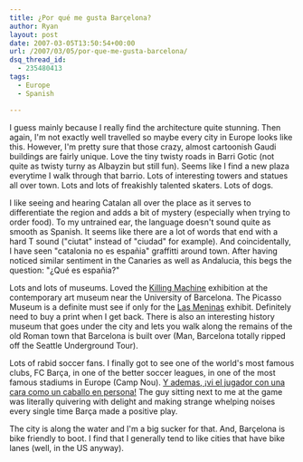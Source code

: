 ```yaml
---
title: ¿Por qué me gusta Barçelona?
author: Ryan
layout: post
date: 2007-03-05T13:50:54+00:00
url: /2007/03/05/por-que-me-gusta-barcelona/
dsq_thread_id:
  - 235480413
tags:
  - Europe
  - Spanish

---
```

I guess mainly because I really find the architecture quite stunning. Then
again, I'm not exactly well travelled so maybe every city in Europe looks like
this. However, I'm pretty sure that those crazy, almost cartoonish Gaudi
buildings are fairly unique. Love the tiny twisty roads in Barri Gotic (not
quite as twisty turny as Albayzin but still fun). Seems like I find a new plaza
everytime I walk through that barrio. Lots of interesting towers and statues
all over town. Lots and lots of freakishly talented skaters. Lots of dogs.

I like seeing and hearing Catalan all over the place as it serves to
differentiate the region and adds a bit of mystery (especially when trying to
order food). To my untrained ear, the language doesn't sound quite as smooth as
Spanish. It seems like there are a lot of words that end with a hard T sound
("ciutat" instead of "ciudad" for example). And coincidentally, I have seen
"catalonia no es españia" graffitti around town. After having noticed similar
sentiment in the Canaries as well as Andalucia, this begs the question: "¿Qué
es españia?"

Lots and lots of museums. Loved the [Killing Machine][1] exhibition at the
contemporary art museum near the University of Barcelona. The Picasso Museum is
a definite must see if only for the [Las Meninas][2] exhibit. Definitely need
to buy a print when I get back. There is also an interesting history museum
that goes under the city and lets you walk along the remains of the old Roman
town that Barcelona is built over (Man, Barcelona totally ripped off the
Seattle Underground Tour).

Lots of rabid soccer fans. I finally got to see one of the world's most famous
clubs, FC Barça, in one of the better soccer leagues, in one of the most famous
stadiums in Europe (Camp Nou). [Y ademas, ¡vi el jugador con una cara como un
caballo en persona!][3] The guy sitting next to me at the game was literally
quivering with delight and making strange whelping noises every single time
Barça made a positive play.

The city is along the water and I'm a big sucker for that. And, Barçelona is
bike friendly to boot. I find that I generally tend to like cities that have
bike lanes (well, in the US anyway).

 [1]: http://www.macba.es/controller.php?p_action=show_page&pagina_id=28&inst_id=21691&lang=ENG&PHPSESSID=48ivngno2eg40eqglm77qheuk4
 [2]: http://en.wikipedia.org/wiki/Las_Meninas
 [3]: http://en.wikipedia.org/wiki/Ronaldinho